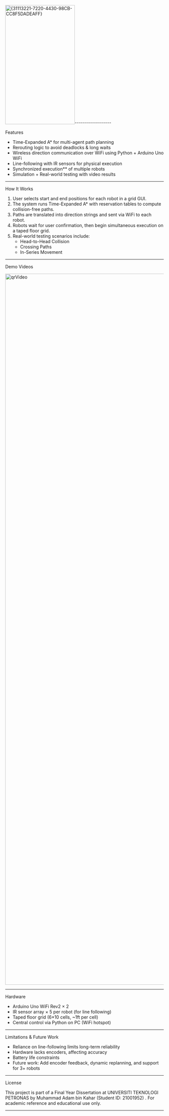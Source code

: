 <img width="221" height="378" alt="{31113221-7220-4430-98CB-CC8F5DADEAFF}" src="https://github.com/user-attachments/assets/e8a5046f-5450-4afe-b887-9c411795025e" />------------------

Features

- Time-Expanded A* for multi-agent path planning  
- Rerouting logic to avoid deadlocks & long waits  
- Wireless direction communication over WiFi using Python + Arduino Uno WiFi  
- Line-following with IR sensors for physical execution  
- Synchronized execution** of multiple robots  
- Simulation + Real-world testing with video results  


------------------

How It Works

1. User selects start and end positions for each robot in a grid GUI.
2. The system runs Time-Expanded A* with reservation tables to compute collision-free paths.
3. Paths are translated into direction strings and sent via WiFi to each robot.
4. Robots wait for user confirmation, then begin simultaneous execution on a taped floor grid.
5. Real-world testing scenarios include:
   - Head-to-Head Collision
   - Crossing Paths
   - In-Series Movement


------------------

Demo Videos

<img width="2255" height="2255" alt="qrVideo" src="https://github.com/user-attachments/assets/4c3bf5c0-c61d-410c-9b18-e0712bb3df78" />


------------------

Hardware

- Arduino Uno WiFi Rev2 × 2  
- IR sensor array × 5 per robot (for line following)  
- Taped floor grid (6×10 cells, ~1ft per cell)  
- Central control via Python on PC (WiFi hotspot)


---

Limitations & Future Work

- Reliance on line-following limits long-term reliability
- Hardware lacks encoders, affecting accuracy
- Battery life constraints
- Future work: Add encoder feedback, dynamic replanning, and support for 3+ robots


---

License

This project is part of a Final Year Dissertation at UNIVERSITI TEKNOLOGI PETRONAS by Muhammad Adam bin Kahar (Student ID: 21001952) . For academic reference and educational use only.


---

